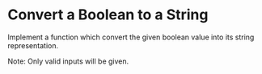 # Convert a Boolean to a String
Implement a function which convert the given boolean value into its string representation.

Note: Only valid inputs will be given.
